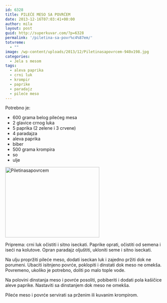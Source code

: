 ```yaml
---
id: 6328
title: PILEĆE MESO SA POVRĆEM
date: 2013-12-16T07:03:41+00:00
author: mila
layout: post
guid: http://superkuvar.com/?p=6328
permalink: '/piletina-sa-povr%c4%87em/'
totvreme:
  - ""
image: /wp-content/uploads/2013/12/Piletinasapovrcem-940x198.jpg
categories:
  - Jela s mesom
tags:
  - aleva paprika
  - crni luk
  - krompir
  - paprike
  - paradajz
  - pileće meso
---
```

Potrebno je:

  * 600 grama belog pilećeg mesa
  * 2 glavice crnog luka
  * 5 paprika (2 zelene i 3 crvene)
  * 4 paradajza
  * aleva paprika
  * biber
  * 500 grama krompira
  * so
  * ulje

[<img class="alignnone size-medium wp-image-6329" src="//superkuvar.com/wp-content/uploads/2013/12/Piletinasapovrcem-300x225.jpg" alt="Piletinasapovrcem" width="300" height="225" />](//superkuvar.com/wp-content/uploads/2013/12/Piletinasapovrcem.jpg)

Priprema: crni luk očistiti i sitno iseckati. Paprike oprati, očistiti od semena i iseći na kolutove. Opran paradajz oljuštiti, ukloniti seme i sitno iseckati.

Na ulju propržiti pileće meso, dodati iseckan luk i zajedno pržiti dok ne porumeni. Ubaciti isitnjeno povrće, poklopiti i dinstati dok meso ne omekša. Povremeno, ukoliko je potrebno, doliti po malo tople vode.

Na polovini dinstanja meso i povrće posoliti, pobiberiti i dodati pola kašičice aleve paprike. Nastaviti sa dinstanjem dok meso ne omekša.

Pileće meso i povrće servirati sa prženim ili kuvanim krompirom.